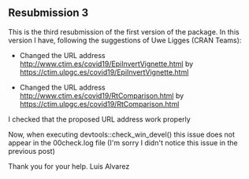 ## Resubmission 3
This is the third resubmission of the first version of the package. In this 
version I have, following the suggestions of Uwe Ligges  (CRAN Teams):

* Changed the URL address http://www.ctim.es/covid19/EpiInvertVignette.html by
  https://ctim.ulpgc.es/covid19/EpiInvertVignette.html

* Changed the URL address http://www.ctim.es/covid19/RtComparison.html by
  https://ctim.ulpgc.es/covid19/RtComparison.html

I checked that the proposed URL address work properly  
  
Now, when executing devtools::check_win_devel() this issue does not appear in 
the 00check.log file (I'm sorry I didn't notice this issue in the previous post) 

Thank you for your help.
Luis Alvarez 

